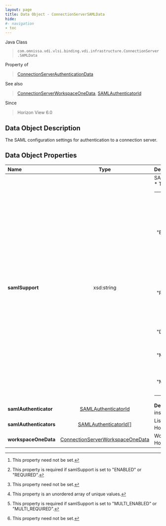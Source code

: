 ```yaml
---
layout: page
title: Data Object - ConnectionServerSAMLData
hide:
#- navigation
- toc
---
```






Java Class
> `com.omnissa.vdi.vlsi.binding.vdi.infrastructure.ConnectionServer.SAMLData`

Property of
> [ConnectionServerAuthenticationData](vdi.infrastructure.ConnectionServer.AuthenticationData.md#field_detail)

See also
> [ConnectionServerWorkspaceOneData](vdi.infrastructure.ConnectionServer.WorkspaceOneData.md), [SAMLAuthenticatorId](vdi.entity.SAMLAuthenticatorId.md)

Since
> Horizon View 6.0


## Data Object Description

The SAML configuration settings for authentication to a connection server.

## Data Object Properties

 Name | Type | Description
:---|:---:|:---
**samlSupport**|  xsd:string|  SAML support option.<br>* This property will be one of:<br><table><tr><th>Value</th><th>Description</th></tr><tr><td>"ENABLED"</td><td>This property is deprecated. Please use MULTI_ENABLED instead of ENABLED. Indicates that the Saml support is enabled but optional.</td></tr><tr><td>"REQUIRED"</td><td>This property is deprecated. Please use MULTI_REQUIRED instead of REQUIRED. Indicates that the Saml support is necessary.</td></tr><tr><td>"DISABLED"</td><td>Indicates that the Saml support is disabled.</td></tr><tr><td>"MULTI_ENABLED"</td><td>Indicates that the Saml multi auth support is enabled.</td></tr><tr><td>"MULTI_REQUIRED"</td><td>Indicates that the Saml multi auth support is mandatory.</td></tr></table>
**samlAuthenticator**| [SAMLAuthenticatorId](vdi.entity.SAMLAuthenticatorId.md)| **Deprecated.**_use[samlAuthenticators](vdi.infrastructure.ConnectionServer.SAMLData.md#samlAuthenticators) instead of this samlAuthenticator. _ [^1] [^251]
**samlAuthenticators**| [SAMLAuthenticatorId[]](vdi.entity.SAMLAuthenticatorId.md)|  List of SamlAuthenticators to use.  **_Since_** Horizon 7.0 [^1] [^14] [^252]
**workspaceOneData**| [ConnectionServerWorkspaceOneData](vdi.infrastructure.ConnectionServer.WorkspaceOneData.md)|  Workspace ONE data to use.  **_Since_** Horizon 7.2 [^1]


 


[^1]: This property need not be set.
[^14]: This property is an unordered array of unique values.
[^251]: This property is required if samlSupport is set to "ENABLED" or "REQUIRED".
[^252]: This property is required if samlSupport is set to "MULTI_ENABLED" or "MULTI_REQUIRED".